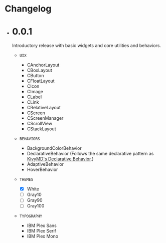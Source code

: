 # Changelog

- # 0.0.1
  Introductory release with basic widgets and core utilities and behaviors.

  - `UIX`
    - CAnchorLayout
    - CBoxLayout
    - CButton
    - CFloatLayout
    - CIcon
    - CImage
    - CLabel
    - CLink
    - CRelativeLayout
    - CScreen
    - CScreenManager
    - CScrollView
    - CStackLayout

  - `BEHAVIORS`
    - BackgroundColorBehavior
    - DeclarativeBehavior (Follows the same declarative pattern as [KivyMD's Declarative Behavior](https://github.com/kivymd/KivyMD/blob/master/kivymd/uix/behaviors/declarative_behavior.py).)
    - AdaptiveBehavior
    - HoverBehavior

  - `THEMES`
    - [x] White
    - [ ] Gray10
    - [ ] Gray90
    - [ ] Gray100

  - `TYPOGRAPHY`
    - IBM Plex Sans
    - IBM Plex Serif
    - IBM Plex Mono
